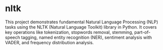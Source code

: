 # nltk
This project demonstrates fundamental Natural Language Processing (NLP) tasks using the NLTK (Natural Language Toolkit) library in Python. It covers key operations like tokenization, stopwords removal, stemming, part-of-speech tagging, named entity recognition (NER), sentiment analysis with VADER, and frequency distribution analysis. 
